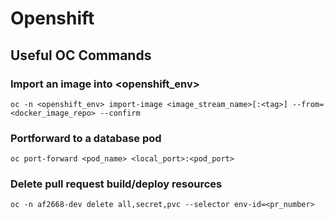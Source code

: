 # Openshift

## Useful OC Commands

### Import an image into <openshift_env>

```
oc -n <openshift_env> import-image <image_stream_name>[:<tag>] --from=<docker_image_repo> --confirm
```

### Portforward to a database pod

```
oc port-forward <pod_name> <local_port>:<pod_port>
```

### Delete pull request build/deploy resources

```
oc -n af2668-dev delete all,secret,pvc --selector env-id=<pr_number>
```
